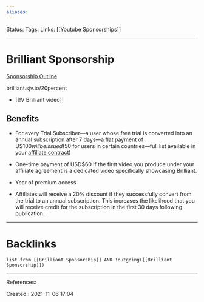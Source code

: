 ```yaml
---
aliases:
---
```

Status:
Tags:
Links: [[Youtube Sponsorships]]
___

# Brilliant Sponsorship
[Sponsorship Outline](https://drive.google.com/file/d/1I6j_aI4oncMdnX4WAAMaBw-IGdMAqTM_/view)

brilliant.sjv.io/20percent
- [[!V Brilliant video]]
## Benefits
- For every Trial Subscriber—a user whose free trial is converted into an annual subscription after 7 days—a flat payment of US$100 will be issued ($50 for users in certain countries—full list available in your [affiliate contract](http://app.impact.com/campaign-campaign-info-v2/Brilliant.brand?io=DelyTLwCvjTlvWyOl53eg%2BSYjRbF5gIJlP%2FN54qlAx6rYIoZZ%2BchA67eXPb9iTc0))
    
- One-time payment of USD$60 if the first video you produce under your affiliate agreement is a dedicated video specifically showcasing Brilliant.
    
- Year of premium access
  
- Affiliates will receive a 20% discount if they successfully convert from the trial to an annual subscription. This increases the likelihood that you will receive credit for the subscription in the first 30 days following publication. 
___

# Backlinks
```dataview
list from [[Brilliant Sponsorship]] AND !outgoing([[Brilliant Sponsorship]])
```
___
References:

Created:: 2021-11-06 17:04
